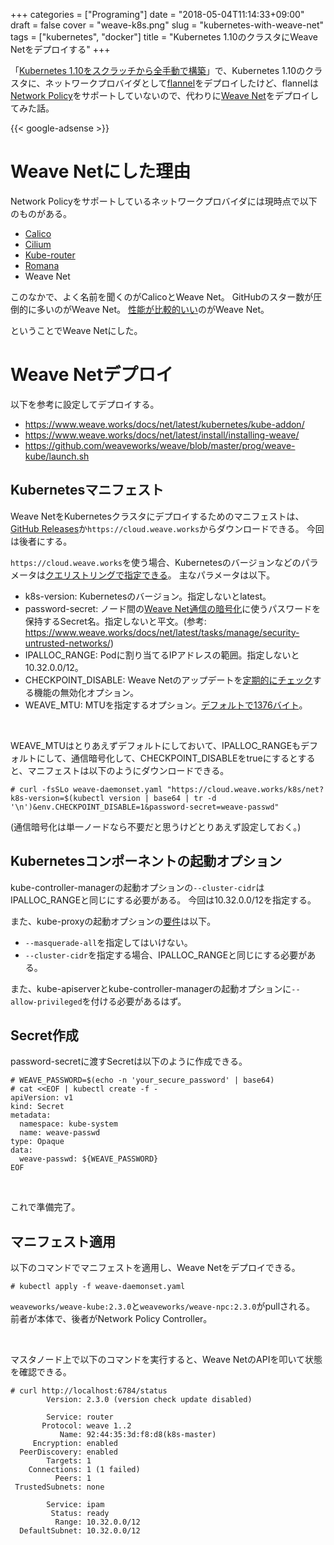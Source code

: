 +++
categories = ["Programing"]
date = "2018-05-04T11:14:33+09:00"
draft = false
cover = "weave-k8s.png"
slug = "kubernetes-with-weave-net"
tags = ["kubernetes", "docker"]
title = "Kubernetes 1.10のクラスタにWeave Netをデプロイする"
+++

「[Kubernetes 1.10をスクラッチから全手動で構築](https://www.kaitoy.xyz/2018/04/17/kubernetes110-from-scratch/)」で、Kubernetes 1.10のクラスタに、ネットワークプロバイダとして[flannel](https://github.com/coreos/flannel)をデプロイしたけど、flannelは[Network Policy](https://kubernetes.io/docs/concepts/services-networking/network-policies/)をサポートしていないので、代わりに[Weave Net](https://www.weave.works/oss/net/)をデプロイしてみた話。

{{< google-adsense >}}

# Weave Netにした理由
Network Policyをサポートしているネットワークプロバイダには現時点で以下のものがある。

* [Calico](https://www.projectcalico.org/)
* [Cilium](https://github.com/cilium/cilium)
* [Kube-router](https://www.kube-router.io/)
* [Romana](https://github.com/romana/romana)
* Weave Net

このなかで、よく名前を聞くのがCalicoとWeave Net。
GitHubのスター数が圧倒的に多いのがWeave Net。
[性能が比較的いい](https://engineering.skybettingandgaming.com/2017/02/03/overlay-network-performance-testing/)のがWeave Net。

ということでWeave Netにした。

# Weave Netデプロイ

以下を参考に設定してデプロイする。

* https://www.weave.works/docs/net/latest/kubernetes/kube-addon/
* https://www.weave.works/docs/net/latest/install/installing-weave/
* https://github.com/weaveworks/weave/blob/master/prog/weave-kube/launch.sh

## Kubernetesマニフェスト

Weave NetをKubernetesクラスタにデプロイするためのマニフェストは、[GitHub Releases](https://github.com/weaveworks/weave/releases)か`https://cloud.weave.works`からダウンロードできる。
今回は後者にする。

`https://cloud.weave.works`を使う場合、Kubernetesのバージョンなどのパラメータは[クエリストリングで指定できる](https://www.weave.works/docs/net/latest/kubernetes/kube-addon/#-changing-configuration-options)。
主なパラメータは以下。

* k8s-version: Kubernetesのバージョン。指定しないとlatest。
* password-secret: ノード間の[Weave Net通信の暗号化](https://www.weave.works/docs/net/latest/concepts/encryption/)に使うパスワードを保持するSecret名。指定しないと平文。(参考: https://www.weave.works/docs/net/latest/tasks/manage/security-untrusted-networks/)
* IPALLOC_RANGE: Podに割り当てるIPアドレスの範囲。指定しないと10.32.0.0/12。
* CHECKPOINT_DISABLE: Weave Netのアップデートを[定期的にチェック](https://www.weave.works/docs/net/latest/install/installing-weave/#checkpoint)する機能の無効化オプション。
* WEAVE_MTU: MTUを指定するオプション。[デフォルトで1376バイト](https://www.weave.works/docs/net/latest/tasks/manage/fastdp/#packet-size-mtu)。

<br>

WEAVE_MTUはとりあえずデフォルトにしておいて、IPALLOC_RANGEもデフォルトにして、通信暗号化して、CHECKPOINT_DISABLEをtrueにするとすると、マニフェストは以下のようにダウンロードできる。

```tch
# curl -fsSLo weave-daemonset.yaml "https://cloud.weave.works/k8s/net?k8s-version=$(kubectl version | base64 | tr -d '\n')&env.CHECKPOINT_DISABLE=1&password-secret=weave-passwd"
```

(通信暗号化は単一ノードなら不要だと思うけどとりあえず設定しておく。)

## Kubernetesコンポーネントの起動オプション

kube-controller-managerの起動オプションの`--cluster-cidr`はIPALLOC_RANGEと同じにする必要がある。
今回は10.32.0.0/12を指定する。

また、kube-proxyの起動オプションの[要件](https://www.weave.works/docs/net/latest/kubernetes/kube-addon/#-things-to-watch-out-for)は以下。

* `--masquerade-all`を指定してはいけない。
* `--cluster-cidr`を指定する場合、IPALLOC_RANGEと同じにする必要がある。

また、kube-apiserverとkube-controller-managerの起動オプションに`--allow-privileged`を付ける必要があるはず。

## Secret作成

password-secretに渡すSecretは以下のように作成できる。

```tch
# WEAVE_PASSWORD=$(echo -n 'your_secure_password' | base64)
# cat <<EOF | kubectl create -f -
apiVersion: v1
kind: Secret
metadata:
  namespace: kube-system
  name: weave-passwd
type: Opaque
data:
  weave-passwd: ${WEAVE_PASSWORD}
EOF
```

<br>

これで準備完了。

## マニフェスト適用

以下のコマンドでマニフェストを適用し、Weave Netをデプロイできる。

```tch
# kubectl apply -f weave-daemonset.yaml
```

`weaveworks/weave-kube:2.3.0`と`weaveworks/weave-npc:2.3.0`がpullされる。
前者が本体で、後者がNetwork Policy Controller。

<br>

マスタノード上で以下のコマンドを実行すると、Weave NetのAPIを叩いて状態を確認できる。

```tch
# curl http://localhost:6784/status
        Version: 2.3.0 (version check update disabled)

        Service: router
       Protocol: weave 1..2
           Name: 92:44:35:3d:f8:d8(k8s-master)
     Encryption: enabled
  PeerDiscovery: enabled
        Targets: 1
    Connections: 1 (1 failed)
          Peers: 1
 TrustedSubnets: none

        Service: ipam
         Status: ready
          Range: 10.32.0.0/12
  DefaultSubnet: 10.32.0.0/12
```
